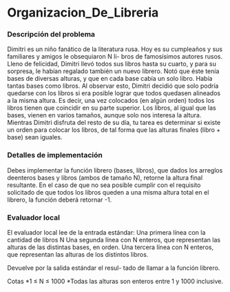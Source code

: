 # Organizacion_De_Libreria

### Descripción del problema

Dimitri es un niño fanático de la literatura rusa. Hoy es su cumpleaños y sus familiares y amigos le obsequiaron N li-
bros de famosísimos autores rusos. Lleno de felicidad, Dimitri llevó todos sus libros hasta su cuarto, y para su sorpresa, le habían regalado también un nuevo librero. Notó que éste tenía bases de diversas alturas, y que en cada base cabía un solo libro. Había tantas bases como libros.
Al observar esto, Dimitri decidió que solo podría quedarse con los libros si era posible lograr que todos quedasen alineados a la misma altura. Es decir, una vez colocados (en algún orden) todos los libros tienen que coincidir en su parte superior. Los libros, al igual que las bases, vienen en varios tamaños, aunque solo nos interesa la altura.
Mientras Dimitri disfruta del resto de su día, tu tarea es determinar si existe un orden para colocar los libros, de tal forma que las alturas finales (libro + base) sean iguales.

### Detalles de implementación

Debes implementar la función librero (bases, libros), que dados los arreglos deenteros bases y libros (ambos de tamaño N), retorne la altura final resultante. En el caso de que no sea posible cumplir con el requisito solicitado de que todos los libros queden a una misma altura total en el librero, la función deberá retornar -1.

### Evaluador local

El evaluador local lee de la entrada estándar: Una primera línea con la cantidad de libros N Una segunda línea con N enteros, que representan las alturas de las distintas bases, en orden. Una tercera línea con N enteros, que representan las alturas de los distintos libros.

Devuelve por la salida estándar el resul- tado de llamar a la función librero.

Cotas *1 ≤ N ≤ 1000 *Todas las alturas son enteros entre 1 y 1000 inclusive.
